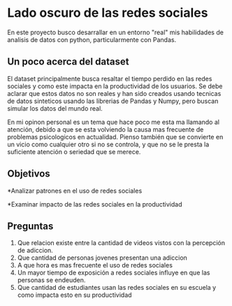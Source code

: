 # Lado oscuro de las redes sociales 
En este proyecto busco desarrallar en un entorno "real" mis habilidades de analisis de datos con python, particularmente con Pandas. 

## Un poco acerca del dataset 
El dataset principalmente busca resaltar el tiempo perdido en las redes sociales y como este impacta en la productividad de los usuarios. Se debe aclarar que estos datos no son reales y han sido creados usando tecnicas de datos sinteticos usando las librerias de Pandas y Numpy, pero buscan simular los datos del mundo real.

En mi opinon personal es un tema que hace poco me esta ma llamando al atención, debido a que se esta volviendo la causa mas frecuente de problemas psicologicos en actualidad. Pienso también que se convierte en un vicio como cualquier otro si no se controla, y que no se le presta la suficiente atención o seriedad que se merece. 

## Objetivos
*Analizar patrones en el uso de redes sociales

*Examinar impacto de las redes sociales en la productividad

## Preguntas

  1. Que relacion existe entre la cantidad de videos vistos con la percepción de adiccion.
  2. Que cantidad de personas jovenes presentan una adiccion
  3. A que hora es mas frecuente el uso de redes sociales
  4. Un mayor tiempo de exposición a redes sociales influye en que las personas se endeuden.
  5. Que cantidad de estudiantes usan las redes sociales en su escuela y como impacta esto en su productividad
     
